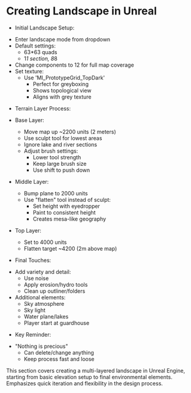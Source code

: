 # Creating Landscape in Unreal

* Initial Landscape Setup:
 - Enter landscape mode from dropdown
 - Default settings:
   * 63*63 quads
   * 1*1 section, 8*8 
 - Change components to 12 for full map coverage
 - Set texture:
   * Use 'MI_PrototypeGrid_TopDark'
     - Perfect for greyboxing
     - Shows topological view
     - Aligns with grey texture

* Terrain Layer Process:
 - Base Layer:
   * Move map up ~2200 units (2 meters)
   * Use sculpt tool for lowest areas
   * Ignore lake and river sections
   * Adjust brush settings:
     - Lower tool strength
     - Keep large brush size
     - Use shift to push down

 - Middle Layer:
   * Bump plane to 2000 units
   * Use "flatten" tool instead of sculpt:
     - Set height with eyedropper
     - Paint to consistent height
     - Creates mesa-like geography

 - Top Layer:
   * Set to 4000 units
   * Flatten target ~4200 (2m above map)

* Final Touches:
 - Add variety and detail:
   * Use noise
   * Apply erosion/hydro tools
   * Clean up outliner/folders
 - Additional elements:
   * Sky atmosphere
   * Sky light
   * Water plane/lakes
   * Player start at guardhouse

* Key Reminder:
 - "Nothing is precious"
   * Can delete/change anything
   * Keep process fast and loose

This section covers creating a multi-layered landscape in Unreal Engine, starting from basic elevation setup to final environmental elements. Emphasizes quick iteration and flexibility in the design process.